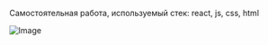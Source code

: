 Самостоятельная работа, используемый стек: react, js, css, html

![Image](https://github.com/deniskorotaevsky/React-todo/blob/main/todo-react.gif)
